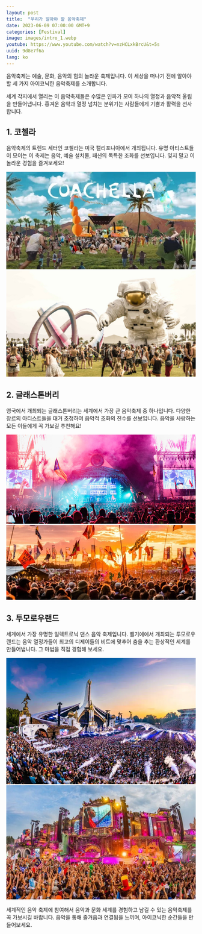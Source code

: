 ```yaml
---
layout: post
title:  "우리가 알아야 할 음악축제"
date: 2023-06-09 07:00:00 GMT+9
categories: [Festival]
image: images/intro_1.webp
youtube: https://www.youtube.com/watch?v=nzHCLxkBrcU&t=5s
uuid: 9d8e7f6a
lang: ko
---
```


음악축제는 예술, 문화, 음악의 힘의 놀라운 축제입니다. 이 세상을 떠나기 전에 알아야 할 세 가지 아이코닉한 음악축제를 소개합니다.

세계 각지에서 열리는 이 음악축제들은 수많은 인파가 모여 하나의 열정과 음악적 울림을 만들어냅니다. 흥겨운 음악과 열정 넘치는 분위기는 사람들에게 기쁨과 활력을 선사합니다.

## 1. 코첼라

음악축제의 트렌드 세터인 코첼라는 미국 캘리포니아에서 개최됩니다. 유명 아티스트들이 모이는 이 축제는 음악, 예술 설치물, 패션의 독특한 조화를 선보입니다. 잊지 말고 이 놀라운 경험을 즐겨보세요!

![1_1.jpg](images/1_1.jpg)
![1_2.jpg](images/1_2.jpg)

## 2. 글래스톤버리

영국에서 개최되는 글래스톤버리는 세계에서 가장 큰 음악축제 중 하나입니다. 다양한 장르의 아티스트들을 대거 초청하여 음악적 조화의 진수를 선보입니다. 음악을 사랑하는 모든 이들에게 꼭 가보길 추천해요!

![2_1.jpg](images/2_1.jpg)
![2_2.jpg](images/2_2.jpg)

## 3. 투모로우랜드

세계에서 가장 유명한 일렉트로닉 댄스 음악 축제입니다. 벨기에에서 개최되는 투모로우랜드는 음악 열정가들이 최고의 디제이들의 비트에 맞추어 춤을 추는 환상적인 세계를 만들어냅니다. 그 마법을 직접 경험해 보세요.

![3_1.jpg](images/3_1.webp)
![3_2.jpg](images/3_2.jpg)

세계적인 음악 축제에 참여해서 음악과 문화 세계를 경험하고 남길 수 있는 음악축제를 꼭 가보시길 바랍니다. 음악을 통해 즐거움과 연결됨을 느끼며, 아이코닉한 순간들을 만들어보세요.